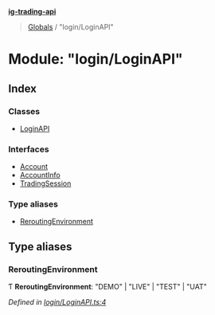 **[ig-trading-api](../README.md)**

> [Globals](../globals.md) / "login/LoginAPI"

# Module: "login/LoginAPI"

## Index

### Classes

* [LoginAPI](../classes/_login_loginapi_.loginapi.md)

### Interfaces

* [Account](../interfaces/_login_loginapi_.account.md)
* [AccountInfo](../interfaces/_login_loginapi_.accountinfo.md)
* [TradingSession](../interfaces/_login_loginapi_.tradingsession.md)

### Type aliases

* [ReroutingEnvironment](_login_loginapi_.md#reroutingenvironment)

## Type aliases

### ReroutingEnvironment

Ƭ  **ReroutingEnvironment**: \"DEMO\" \| \"LIVE\" \| \"TEST\" \| \"UAT\"

*Defined in [login/LoginAPI.ts:4](https://github.com/bennycode/ig-trading-api/blob/3c6eaee/src/login/LoginAPI.ts#L4)*
